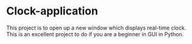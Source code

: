 # Clock-application
This project is to open up a new window which displays real-time clock.
This is an excellent project to do if you are a beginner in GUI in Python.
